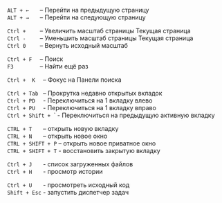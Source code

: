`ALT + ←   `  – Перейти на предыдущую страницу  
`ALT + →   `  – Перейти на следующую страницу  

`Ctrl +    `  – Увеличить масштаб страницы	Текущая страница  
`Ctrl -    `  – Уменьшить масштаб страницы	Текущая страница  
`Ctrl 0    `  – Вернуть исходный масштаб  

`Ctrl + F  `  – Поиск  
`F3        `  – Найти ещё раз  

`Ctrl +  K  ` – Фокус на Панели поиска  

`Ctrl + Tab ` – Прокрутка недавно открытых вкладок  
`Ctrl + PD  ` - Переключиться на 1 вкладку влево  
`Ctrl + PU  ` - Переключиться на 1 вкладку вправо  
`Ctrl + Shift + `\`   - Переключиться на предыдущую активную вкладку  

`CTRL + T   ` – открыть новую вкладку  
`CTRL + N   ` – открыть новое окно	  
`CTRL + SHIFT + P`   – открыть новое приватное окно  
`CTRL + SHIFT + T`   - восстановить закрытую вкладку  

`Ctrl + J   ` - список загруженных файлов  
`Ctrl + H   ` - просмотр истории  
 
`Ctrl + U   ` - просмотреть исходный код  
`Shift + Esc` - запустить диспетчер задач  
